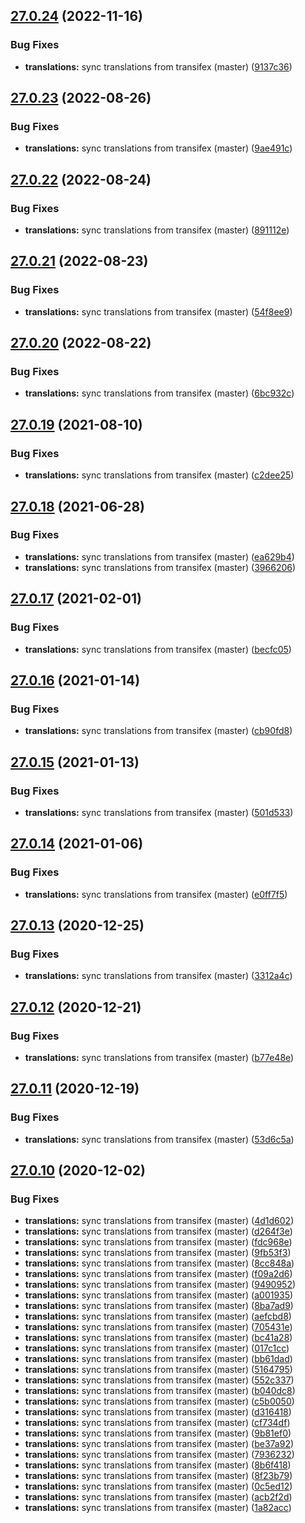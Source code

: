 ## [27.0.24](https://github.com/dhis2/gis-app/compare/v27.0.23...v27.0.24) (2022-11-16)


### Bug Fixes

* **translations:** sync translations from transifex (master) ([9137c36](https://github.com/dhis2/gis-app/commit/9137c3676df2f891a05aa280294c6220ec71f4c2))

## [27.0.23](https://github.com/dhis2/gis-app/compare/v27.0.22...v27.0.23) (2022-08-26)


### Bug Fixes

* **translations:** sync translations from transifex (master) ([9ae491c](https://github.com/dhis2/gis-app/commit/9ae491c602da066f51fe3d74ede9a48a3ee577ee))

## [27.0.22](https://github.com/dhis2/gis-app/compare/v27.0.21...v27.0.22) (2022-08-24)


### Bug Fixes

* **translations:** sync translations from transifex (master) ([891112e](https://github.com/dhis2/gis-app/commit/891112e8a8ec9ba94038b0da36531fd9c44dc617))

## [27.0.21](https://github.com/dhis2/gis-app/compare/v27.0.20...v27.0.21) (2022-08-23)


### Bug Fixes

* **translations:** sync translations from transifex (master) ([54f8ee9](https://github.com/dhis2/gis-app/commit/54f8ee934caf8f4432825d4f2e5c160399ea1406))

## [27.0.20](https://github.com/dhis2/gis-app/compare/v27.0.19...v27.0.20) (2022-08-22)


### Bug Fixes

* **translations:** sync translations from transifex (master) ([6bc932c](https://github.com/dhis2/gis-app/commit/6bc932c61bd5a5485f3490c3a8b7f4bacd340972))

## [27.0.19](https://github.com/dhis2/gis-app/compare/v27.0.18...v27.0.19) (2021-08-10)


### Bug Fixes

* **translations:** sync translations from transifex (master) ([c2dee25](https://github.com/dhis2/gis-app/commit/c2dee251f4cb5838ad7e4796d5a1f78ec1ed0a1f))

## [27.0.18](https://github.com/dhis2/gis-app/compare/v27.0.17...v27.0.18) (2021-06-28)


### Bug Fixes

* **translations:** sync translations from transifex (master) ([ea629b4](https://github.com/dhis2/gis-app/commit/ea629b40d37e0abc1d320ce5c4b6bd5620696526))
* **translations:** sync translations from transifex (master) ([3966206](https://github.com/dhis2/gis-app/commit/39662065227afb521000ca28d93ec3c9a070608e))

## [27.0.17](https://github.com/dhis2/gis-app/compare/v27.0.16...v27.0.17) (2021-02-01)


### Bug Fixes

* **translations:** sync translations from transifex (master) ([becfc05](https://github.com/dhis2/gis-app/commit/becfc051ae875280b5c3ccc70d6ae8e42daede01))

## [27.0.16](https://github.com/dhis2/gis-app/compare/v27.0.15...v27.0.16) (2021-01-14)


### Bug Fixes

* **translations:** sync translations from transifex (master) ([cb90fd8](https://github.com/dhis2/gis-app/commit/cb90fd8e3c14ff8a398f7861e560ae84fd4f5ac2))

## [27.0.15](https://github.com/dhis2/gis-app/compare/v27.0.14...v27.0.15) (2021-01-13)


### Bug Fixes

* **translations:** sync translations from transifex (master) ([501d533](https://github.com/dhis2/gis-app/commit/501d533ecb494f638261eb9c88ae502dcfd81474))

## [27.0.14](https://github.com/dhis2/gis-app/compare/v27.0.13...v27.0.14) (2021-01-06)


### Bug Fixes

* **translations:** sync translations from transifex (master) ([e0ff7f5](https://github.com/dhis2/gis-app/commit/e0ff7f5289ceb9b77280161d08df1f22e19612f9))

## [27.0.13](https://github.com/dhis2/gis-app/compare/v27.0.12...v27.0.13) (2020-12-25)


### Bug Fixes

* **translations:** sync translations from transifex (master) ([3312a4c](https://github.com/dhis2/gis-app/commit/3312a4cdf19a983792bcd06edad5828d7375ba74))

## [27.0.12](https://github.com/dhis2/gis-app/compare/v27.0.11...v27.0.12) (2020-12-21)


### Bug Fixes

* **translations:** sync translations from transifex (master) ([b77e48e](https://github.com/dhis2/gis-app/commit/b77e48e55079825e9146ddd3346ecac97c5a2516))

## [27.0.11](https://github.com/dhis2/gis-app/compare/v27.0.10...v27.0.11) (2020-12-19)


### Bug Fixes

* **translations:** sync translations from transifex (master) ([53d6c5a](https://github.com/dhis2/gis-app/commit/53d6c5aaa6d76329b509637a25acf5f59b07ffeb))

## [27.0.10](https://github.com/dhis2/gis-app/compare/v27.0.9...v27.0.10) (2020-12-02)


### Bug Fixes

* **translations:** sync translations from transifex (master) ([4d1d602](https://github.com/dhis2/gis-app/commit/4d1d602435e5dfdd86c479cd90609b2eed94b7a9))
* **translations:** sync translations from transifex (master) ([d264f3e](https://github.com/dhis2/gis-app/commit/d264f3e0879f6a0e5f550bd53bacd02148d1411d))
* **translations:** sync translations from transifex (master) ([fdc968e](https://github.com/dhis2/gis-app/commit/fdc968ed91d8b2bb0edb4a5293bbc39992259024))
* **translations:** sync translations from transifex (master) ([9fb53f3](https://github.com/dhis2/gis-app/commit/9fb53f37a51acad038e423cab159fe3589b0ec01))
* **translations:** sync translations from transifex (master) ([8cc848a](https://github.com/dhis2/gis-app/commit/8cc848afaffb9fa49f79df695fb94f9a7f2c029e))
* **translations:** sync translations from transifex (master) ([f09a2d6](https://github.com/dhis2/gis-app/commit/f09a2d6f45c2db37a42d49b1a4faa8e113760026))
* **translations:** sync translations from transifex (master) ([9490952](https://github.com/dhis2/gis-app/commit/949095254695dab425839f29a0a38776382ca847))
* **translations:** sync translations from transifex (master) ([a001935](https://github.com/dhis2/gis-app/commit/a001935e1d235714c065712c7c6f0f32d67559e7))
* **translations:** sync translations from transifex (master) ([8ba7ad9](https://github.com/dhis2/gis-app/commit/8ba7ad9f5ec25531a82895e6a3d56a9d093bf1ea))
* **translations:** sync translations from transifex (master) ([aefcbd8](https://github.com/dhis2/gis-app/commit/aefcbd8a90ebe018c6d96376ac565f9e3e97ad86))
* **translations:** sync translations from transifex (master) ([705431e](https://github.com/dhis2/gis-app/commit/705431e152b823e97cd680bedbafece2a96cfcf3))
* **translations:** sync translations from transifex (master) ([bc41a28](https://github.com/dhis2/gis-app/commit/bc41a28ef9e955cfbef55b218221cb11a917507d))
* **translations:** sync translations from transifex (master) ([017c1cc](https://github.com/dhis2/gis-app/commit/017c1cc3c46a8428a89bc05367070df6e406b0c6))
* **translations:** sync translations from transifex (master) ([bb61dad](https://github.com/dhis2/gis-app/commit/bb61dad11634a9a340a61e4106f01ba589c79818))
* **translations:** sync translations from transifex (master) ([5164795](https://github.com/dhis2/gis-app/commit/5164795d5ba815d7ab742da839326eda259e1ed0))
* **translations:** sync translations from transifex (master) ([552c337](https://github.com/dhis2/gis-app/commit/552c33755d749b2a474b5b34c12ecd60aa630dc2))
* **translations:** sync translations from transifex (master) ([b040dc8](https://github.com/dhis2/gis-app/commit/b040dc88615c975656f68f4bcd2798b6f1f325d5))
* **translations:** sync translations from transifex (master) ([c5b0050](https://github.com/dhis2/gis-app/commit/c5b0050f514e8801cce1403ed8f490107075128d))
* **translations:** sync translations from transifex (master) ([d316418](https://github.com/dhis2/gis-app/commit/d316418e30f2865698e0e29f1daf14cbebd5253b))
* **translations:** sync translations from transifex (master) ([cf734df](https://github.com/dhis2/gis-app/commit/cf734df51941a8f9521f0666ed2360ec2a68deaa))
* **translations:** sync translations from transifex (master) ([9b81ef0](https://github.com/dhis2/gis-app/commit/9b81ef0cdfa7fed6b2aec9fbe14dc3ac8949841e))
* **translations:** sync translations from transifex (master) ([be37a92](https://github.com/dhis2/gis-app/commit/be37a9209a8ca152e792ebf3c017a21cdbb00810))
* **translations:** sync translations from transifex (master) ([7936232](https://github.com/dhis2/gis-app/commit/7936232d89d25c3ce8e0f13b7f713c877f50e34d))
* **translations:** sync translations from transifex (master) ([8b6f418](https://github.com/dhis2/gis-app/commit/8b6f418057f0b5dc269c0ade24378b1b292420b5))
* **translations:** sync translations from transifex (master) ([8f23b79](https://github.com/dhis2/gis-app/commit/8f23b7998fda3b52946ca16bf596b96ce86e1ed6))
* **translations:** sync translations from transifex (master) ([0c5ed12](https://github.com/dhis2/gis-app/commit/0c5ed1222ceb2e4c767ef28d603a987110543241))
* **translations:** sync translations from transifex (master) ([acb2f2d](https://github.com/dhis2/gis-app/commit/acb2f2d63f5accb2816b0ea249222d726e40ddc9))
* **translations:** sync translations from transifex (master) ([1a82acc](https://github.com/dhis2/gis-app/commit/1a82acc525904bae9f269919a872e9d9ce1fc3ba))
